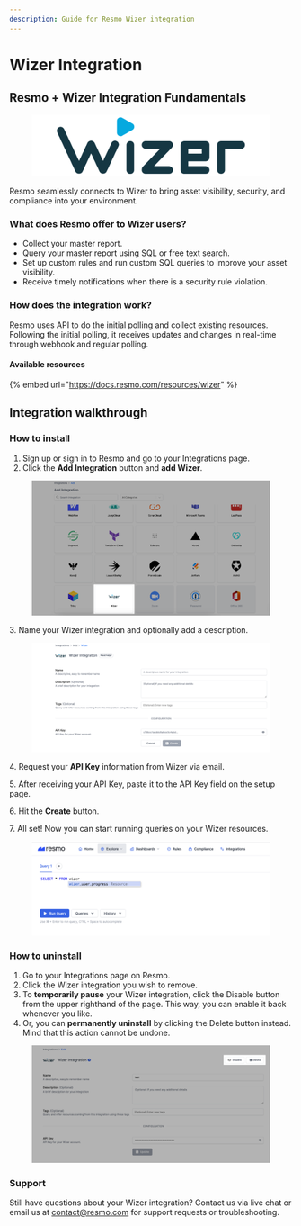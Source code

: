 ```yaml
---
description: Guide for Resmo Wizer integration
---
```


# Wizer Integration

## Resmo + Wizer Integration Fundamentals

<figure><img src="../.gitbook/assets/wizer-logo (2).png" alt=""><figcaption></figcaption></figure>

Resmo seamlessly connects to Wizer to bring asset visibility, security, and compliance into your environment.

### What does Resmo offer to Wizer users?

* Collect your master report.
* Query your master report using SQL or free text search.
* Set up custom rules and run custom SQL queries to improve your asset visibility.
* Receive timely notifications when there is a security rule violation.

### How does the integration work?

Resmo uses API to do the initial polling and collect existing resources. Following the initial polling, it receives updates and changes in real-time through webhook and regular polling.

#### Available resources

{% embed url="https://docs.resmo.com/resources/wizer" %}

## Integration walkthrough

### How to install

1. Sign up or sign in to Resmo and go to your Integrations page.
2. Click the **Add Integration** button and **add Wizer**.

<figure><img src="../.gitbook/assets/add-wizer.png" alt=""><figcaption></figcaption></figure>

3\. Name your Wizer integration and optionally add a description.

<figure><img src="../.gitbook/assets/resmo-wizer-integration.png" alt=""><figcaption></figcaption></figure>

4\. Request your **API Key** information from Wizer via email.

5\. After receiving your API Key, paste it to the API Key field on the setup page.

6\. Hit the **Create** button.

7\. All set! Now you can start running queries on your Wizer resources.

<figure><img src="../.gitbook/assets/search-wizer-resources.png" alt=""><figcaption></figcaption></figure>

### How to uninstall

1. Go to your Integrations page on Resmo.
2. Click the Wizer integration you wish to remove.
3. To **temporarily pause** your Wizer integration, click the Disable button from the upper righthand of the page. This way, you can enable it back whenever you like.&#x20;
4. Or, you can **permanently uninstall** by clicking the Delete button instead. Mind that this action cannot be undone.

<figure><img src="../.gitbook/assets/wizer-delete-disable.png" alt=""><figcaption></figcaption></figure>

### Support

Still have questions about your Wizer integration? Contact us via live chat or email us at contact@resmo.com for support requests or troubleshooting.
